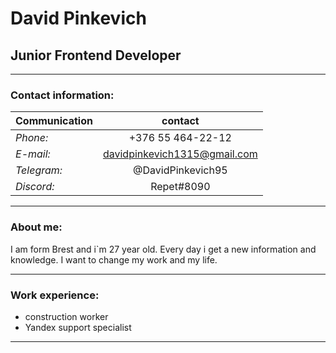 # David Pinkevich
## Junior Frontend Developer
***
### Contact information:


| **Сommunication** |                    **contact**                   |
|-------------------|:------------------------------------------------:|
| _Phone:_          |  +376 55 464-22-12                               |
| _E-mail:_         | davidpinkevich1315@gmail.com                     |
| _Telegram:_       | @DavidPinkevich95                                |
| _Discord:_        | Repet#8090                                       |

***
### About me:

I am form Brest and i`m 27 year old. Every day i get a new information and knowledge. I want to change my work and my life.

***
### Work experience:
+ construction worker
+ Yandex support specialist

***
